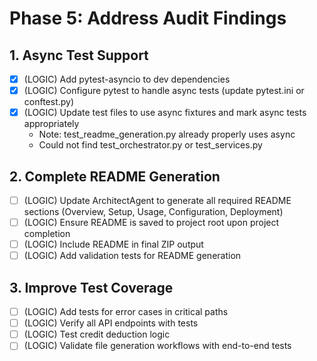 # Phase 5: Address Audit Findings

## 1. Async Test Support
- [x] (LOGIC) Add pytest-asyncio to dev dependencies
- [x] (LOGIC) Configure pytest to handle async tests (update pytest.ini or conftest.py)
- [x] (LOGIC) Update test files to use async fixtures and mark async tests appropriately
    - Note: test_readme_generation.py already properly uses async
    - Could not find test_orchestrator.py or test_services.py

## 2. Complete README Generation
- [ ] (LOGIC) Update ArchitectAgent to generate all required README sections (Overview, Setup, Usage, Configuration, Deployment)
- [ ] (LOGIC) Ensure README is saved to project root upon project completion
- [ ] (LOGIC) Include README in final ZIP output
- [ ] (LOGIC) Add validation tests for README generation

## 3. Improve Test Coverage
- [ ] (LOGIC) Add tests for error cases in critical paths
- [ ] (LOGIC) Verify all API endpoints with tests
- [ ] (LOGIC) Test credit deduction logic
- [ ] (LOGIC) Validate file generation workflows with end-to-end tests